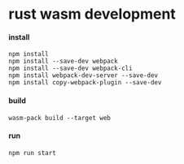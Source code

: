 # rust wasm development

#### install
    npm install
    npm install --save-dev webpack
    npm install --save-dev webpack-cli
    npm install webpack-dev-server --save-dev
    npm install copy-webpack-plugin --save-dev

#### build
    wasm-pack build --target web

#### run
    npm run start

